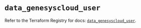 # `data_genesyscloud_user`

Refer to the Terraform Registry for docs: [`data_genesyscloud_user`](https://registry.terraform.io/providers/mypurecloud/genesyscloud/1.70.0/docs/data-sources/user).
